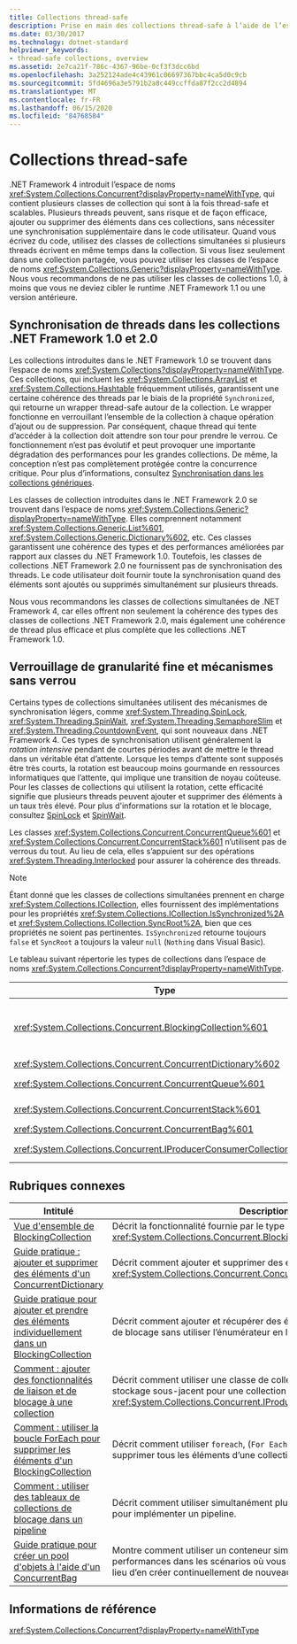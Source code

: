 ```yaml
---
title: Collections thread-safe
description: Prise en main des collections thread-safe à l’aide de l’espace de noms System. Collections. concurrent dans .NET, qui comprend des classes de collection à thread sécurisée et évolutives.
ms.date: 03/30/2017
ms.technology: dotnet-standard
helpviewer_keywords:
- thread-safe collections, overview
ms.assetid: 2e7ca21f-786c-4367-96be-0cf3f3dcc6bd
ms.openlocfilehash: 3a252124ade4c43961c06697367bbc4ca5d0c9cb
ms.sourcegitcommit: 5fd4696a3e5791b2a8c449ccffda87f2cc2d4894
ms.translationtype: MT
ms.contentlocale: fr-FR
ms.lasthandoff: 06/15/2020
ms.locfileid: "84768584"
---
```

# <a name="thread-safe-collections"></a>Collections thread-safe
.NET Framework 4 introduit l’espace de noms <xref:System.Collections.Concurrent?displayProperty=nameWithType>, qui contient plusieurs classes de collection qui sont à la fois thread-safe et scalables. Plusieurs threads peuvent, sans risque et de façon efficace, ajouter ou supprimer des éléments dans ces collections, sans nécessiter une synchronisation supplémentaire dans le code utilisateur. Quand vous écrivez du code, utilisez des classes de collections simultanées si plusieurs threads écrivent en même temps dans la collection. Si vous lisez seulement dans une collection partagée, vous pouvez utiliser les classes de l’espace de noms <xref:System.Collections.Generic?displayProperty=nameWithType>. Nous vous recommandons de ne pas utiliser les classes de collections 1.0, à moins que vous ne deviez cibler le runtime .NET Framework 1.1 ou une version antérieure.  
  
## <a name="thread-synchronization-in-the-net-framework-10-and-20-collections"></a>Synchronisation de threads dans les collections .NET Framework 1.0 et 2.0  
 Les collections introduites dans le .NET Framework 1.0 se trouvent dans l’espace de noms <xref:System.Collections?displayProperty=nameWithType>. Ces collections, qui incluent les <xref:System.Collections.ArrayList> et <xref:System.Collections.Hashtable> fréquemment utilisés, garantissent une certaine cohérence des threads par le biais de la propriété `Synchronized`, qui retourne un wrapper thread-safe autour de la collection. Le wrapper fonctionne en verrouillant l’ensemble de la collection à chaque opération d’ajout ou de suppression. Par conséquent, chaque thread qui tente d’accéder à la collection doit attendre son tour pour prendre le verrou. Ce fonctionnement n’est pas évolutif et peut provoquer une importante dégradation des performances pour les grandes collections. De même, la conception n’est pas complètement protégée contre la concurrence critique. Pour plus d’informations, consultez [Synchronisation dans les collections génériques](https://docs.microsoft.com/archive/blogs/bclteam/synchronization-in-generic-collections-brian-grunkemeyer).  
  
 Les classes de collection introduites dans le .NET Framework 2.0 se trouvent dans l’espace de noms <xref:System.Collections.Generic?displayProperty=nameWithType>. Elles comprennent notamment <xref:System.Collections.Generic.List%601>, <xref:System.Collections.Generic.Dictionary%602>, etc. Ces classes garantissent une cohérence des types et des performances améliorées par rapport aux classes du .NET Framework 1.0. Toutefois, les classes de collections .NET Framework 2.0 ne fournissent pas de synchronisation des threads. Le code utilisateur doit fournir toute la synchronisation quand des éléments sont ajoutés ou supprimés simultanément sur plusieurs threads.  
  
 Nous vous recommandons les classes de collections simultanées de .NET Framework 4, car elles offrent non seulement la cohérence des types des classes de collections .NET Framework 2.0, mais également une cohérence de thread plus efficace et plus complète que les collections .NET Framework 1.0.  
  
## <a name="fine-grained-locking-and-lock-free-mechanisms"></a>Verrouillage de granularité fine et mécanismes sans verrou  
 Certains types de collections simultanées utilisent des mécanismes de synchronisation légers, comme <xref:System.Threading.SpinLock>, <xref:System.Threading.SpinWait>, <xref:System.Threading.SemaphoreSlim> et <xref:System.Threading.CountdownEvent>, qui sont nouveaux dans .NET Framework 4. Ces types de synchronisation utilisent généralement la *rotation intensive* pendant de courtes périodes avant de mettre le thread dans un véritable état d’attente. Lorsque les temps d’attente sont supposés être très courts, la rotation est beaucoup moins gourmande en ressources informatiques que l’attente, qui implique une transition de noyau coûteuse. Pour les classes de collections qui utilisent la rotation, cette efficacité signifie que plusieurs threads peuvent ajouter et supprimer des éléments à un taux très élevé. Pour plus d'informations sur la rotation et le blocage, consultez [SpinLock](../../threading/spinlock.md) et [SpinWait](../../threading/spinwait.md).  
  
 Les classes <xref:System.Collections.Concurrent.ConcurrentQueue%601> et <xref:System.Collections.Concurrent.ConcurrentStack%601> n’utilisent pas de verrous du tout. Au lieu de cela, elles s’appuient sur des opérations <xref:System.Threading.Interlocked> pour assurer la cohérence des threads.  
  
> [!NOTE]
> Étant donné que les classes de collections simultanées prennent en charge <xref:System.Collections.ICollection>, elles fournissent des implémentations pour les propriétés <xref:System.Collections.ICollection.IsSynchronized%2A> et <xref:System.Collections.ICollection.SyncRoot%2A>, bien que ces propriétés ne soient pas pertinentes. `IsSynchronized` retourne toujours `false` et `SyncRoot` a toujours la valeur `null` (`Nothing` dans Visual Basic).  
  
 Le tableau suivant répertorie les types de collections dans l’espace de noms <xref:System.Collections.Concurrent?displayProperty=nameWithType>.  
  
|Type|Description|  
|----------|-----------------|  
|<xref:System.Collections.Concurrent.BlockingCollection%601>|Fournit des fonctionnalités de délimitation et de blocage pour tous les types qui implémentent <xref:System.Collections.Concurrent.IProducerConsumerCollection%601>. Pour plus d’informations, consultez [Vue d’ensemble de BlockingCollection](blockingcollection-overview.md).|  
|<xref:System.Collections.Concurrent.ConcurrentDictionary%602>|Implémentation thread-safe d’un dictionnaire de paires clé-valeur.|  
|<xref:System.Collections.Concurrent.ConcurrentQueue%601>|Implémentation thread-safe d’une file d’attente FIFO (premier entré, premier sorti).|  
|<xref:System.Collections.Concurrent.ConcurrentStack%601>|Implémentation thread-safe d’une pile LIFO (dernier entré, premier sorti).|  
|<xref:System.Collections.Concurrent.ConcurrentBag%601>|Implémentation thread-safe d’une collection non ordonnée d’éléments.|  
|<xref:System.Collections.Concurrent.IProducerConsumerCollection%601>|Interface qu’un type doit implémenter pour être utilisé dans un `BlockingCollection`.|  
  
## <a name="related-topics"></a>Rubriques connexes  
  
|Intitulé|Description|  
|-----------|-----------------|  
|[Vue d'ensemble de BlockingCollection](blockingcollection-overview.md)|Décrit la fonctionnalité fournie par le type <xref:System.Collections.Concurrent.BlockingCollection%601>.|  
|[Guide pratique : ajouter et supprimer des éléments d'un ConcurrentDictionary](how-to-add-and-remove-items.md)|Décrit comment ajouter et supprimer des éléments dans un <xref:System.Collections.Concurrent.ConcurrentDictionary%602>.|  
|[Guide pratique pour ajouter et prendre des éléments individuellement dans un BlockingCollection](how-to-add-and-take-items.md)|Décrit comment ajouter et récupérer des éléments dans une collection de blocage sans utiliser l’énumérateur en lecture seule.|  
|[Comment : ajouter des fonctionnalités de liaison et de blocage à une collection](how-to-add-bounding-and-blocking.md)|Décrit comment utiliser une classe de collection comme mécanisme de stockage sous-jacent pour une collection <xref:System.Collections.Concurrent.IProducerConsumerCollection%601>.|  
|[Comment : utiliser la boucle ForEach pour supprimer les éléments d'un BlockingCollection](how-to-use-foreach-to-remove.md)|Décrit comment utiliser `foreach`, (`For Each` dans Visual Basic) pour supprimer tous les éléments d’une collection de blocage.|  
|[Comment : utiliser des tableaux de collections de blocage dans un pipeline](how-to-use-arrays-of-blockingcollections.md)|Décrit comment utiliser simultanément plusieurs collections de blocage pour implémenter un pipeline.|  
|[Guide pratique pour créer un pool d'objets à l'aide d'un ConcurrentBag](how-to-create-an-object-pool.md)|Montre comment utiliser un conteneur simultané pour améliorer les performances dans les scénarios où vous pouvez réutiliser des objets au lieu d’en créer continuellement de nouveaux.|  
  
## <a name="reference"></a>Informations de référence  
 <xref:System.Collections.Concurrent?displayProperty=nameWithType>
